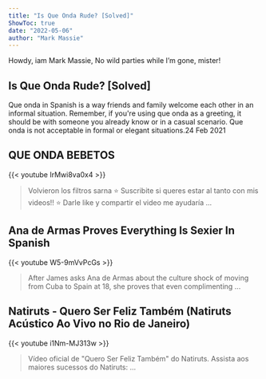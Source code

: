 ```yaml
---
title: "Is Que Onda Rude? [Solved]"
ShowToc: true 
date: "2022-05-06"
author: "Mark Massie" 
---
```


Howdy, iam Mark Massie, No wild parties while I’m gone, mister!
## Is Que Onda Rude? [Solved]
Que onda in Spanish is a way friends and family welcome each other in an informal situation. Remember, if you're using que onda as a greeting, it should be with someone you already know or in a casual scenario. Que onda is not acceptable in formal or elegant situations.24 Feb 2021

## QUE ONDA BEBETOS
{{< youtube IrMwi8va0x4 >}}
>Volvieron los filtros sarna ⭐ Suscribite si queres estar al tanto con mis videos!! ⭐ Darle like y compartir el video me ayudaría ...

## Ana de Armas Proves Everything Is Sexier In Spanish
{{< youtube W5-9mVvPcGs >}}
>After James asks Ana de Armas about the culture shock of moving from Cuba to Spain at 18, she proves that even complimenting ...

## Natiruts - Quero Ser Feliz Também (Natiruts Acústico Ao Vivo no Rio de Janeiro)
{{< youtube i1Nm-MJ313w >}}
>Vídeo oficial de "Quero Ser Feliz Também" do Natiruts. Assista aos maiores sucessos do Natiruts: ...

